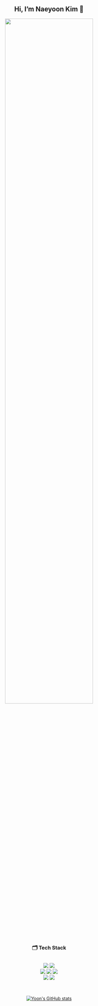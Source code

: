 <div align="center">

## Hi, I’m Naeyoon Kim 👋

<img src="https://user-images.githubusercontent.com/90806892/148150905-b9af0ddc-9e37-41ae-bf8f-94787b5492e5.jpeg" width="75%" height="75%">
<br>
<br>

### 🗂 Tech Stack 
<br>
<img src="https://img.shields.io/badge/Python-3776AB?style=flat&logo=Python&logoColor=white"/>
<img src="https://img.shields.io/badge/Flask-000000?style=flat&logo=Flask&logoColor=white"/>
<br>
<img src="https://img.shields.io/badge/Java-007396?style=flat&logo=Java&logoColor=white"/>
<img src="https://img.shields.io/badge/Spring-6DB33F?style=flat&logo=Spring&logoColor=white"/>
<img src="https://img.shields.io/badge/Spring Boot-6DB33F?style=flat&logo=Spring Boot&logoColor=white"/>
<br>
<img src="https://img.shields.io/badge/JavaScript-F7DF1E?style=flat&logo=JavaScript&logoColor=white"/>
<img src="https://img.shields.io/badge/jQuery-0769AD?style=flat&logo=jQuery&logoColor=white"/>
<br>
<br>
<br>

[![Yoon's GitHub stats](https://github-readme-stats.vercel.app/api?username=yooonnn&show_icons=true&count_private=true&theme=vue)](https://github.com/anuraghazra/github-readme-stats)

</div>
